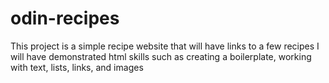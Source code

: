 # odin-recipes
This project is a simple recipe website that will have links to a few recipes
I will have demonstrated html skills such as creating a boilerplate, working with text, lists, links, and images